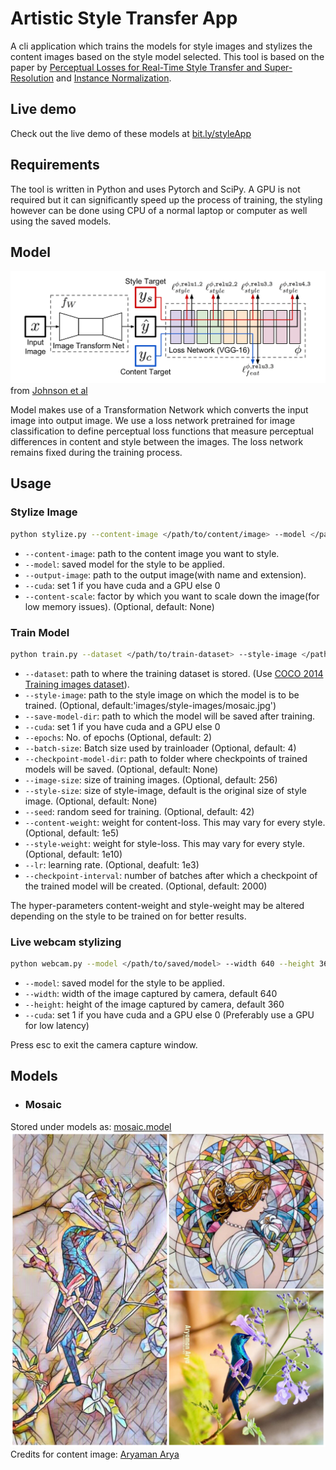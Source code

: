 # Artistic Style Transfer App

A cli application which trains the models for style images and stylizes the
content images based on the style model selected. This tool is based on the
paper by
[Perceptual Losses for Real-Time Style Transfer and Super-Resolution](https://arxiv.org/abs/1603.08155)
and [Instance Normalization](https://arxiv.org/pdf/1607.08022.pdf).

## Live demo
Check out the live demo of these models at [bit.ly/styleApp](http://bit.ly/styleApp)

## Requirements

The tool is written in Python and uses Pytorch and SciPy. A GPU is not required
but it can significantly speed up the process of training, the styling however
can be done using CPU of a normal laptop or computer as well using the saved
models.

## Model

![Model diagram](images/README/Model.png)
from [Johnson et al](https://arxiv.org/abs/1603.08155)

Model makes use of a Transformation Network which converts the input image into
output image. We use a loss network pretrained for image classification to
define perceptual loss functions that measure perceptual differences in content
and style between the images. The loss network remains fixed during the training
process.

## Usage

### Stylize Image

```bash
python stylize.py --content-image </path/to/content/image> --model </path/to/saved/model> --output-image </path/to/output/image> --cuda 0
```

- ```--content-image```: path to the content image you want to style.
- ```--model```: saved model for the style to be applied.
- ```--output-image```: path to the output image(with name and extension).
- ```--cuda```: set 1 if you have cuda and a GPU else 0
- ```--content-scale```: factor by which you want to scale down the image(for low memory issues). (Optional, default: None)

### Train Model

```bash
python train.py --dataset </path/to/train-dataset> --style-image </path/to/style/image> --save-model-dir </path/to/save-model/folder> --epochs 2 --cuda 1
```

- ```--dataset```: path to where the training dataset is stored. (Use [COCO 2014 Training images dataset](http://cocodataset.org/#download)).
- ```--style-image```: path to the style image on which the model is to be trained. (Optional, default:'images/style-images/mosaic.jpg')
- ```--save-model-dir```: path to which the model will be saved after training.
- ```--cuda```: set 1 if you have cuda and a GPU else 0
- ```--epochs```: No. of epochs (Optional, default: 2)
- ```--batch-size```: Batch size used by trainloader (Optional, default: 4)
- ```--checkpoint-model-dir```: path to folder where checkpoints of trained models will be saved. (Optional, default: None)
- ```--image-size```: size of training images. (Optional, default: 256)
- ```--style-size```: size of style-image, default is the original size of style image. (Optional, default: None)
- ```--seed```: random seed for training. (Optional, default: 42)
- ```--content-weight```: weight for content-loss. This may vary for every style. (Optional, default: 1e5)
- ```--style-weight```: weight for style-loss. This may vary for every style. (Optional, default: 1e10)
- ```--lr```: learning rate. (Optional, deafult: 1e3)
- ```--checkpoint-interval```: number of batches after which a checkpoint of the trained model will be created. (Optional, default: 2000)

The hyper-parameters content-weight and style-weight may be altered depending on
the style to be trained on for better results.

### Live webcam stylizing

```bash
python webcam.py --model </path/to/saved/model> --width 640 --height 360 --cuda 1
```

- ```--model```: saved model for the style to be applied.
- ```--width```: width of the image captured by camera, default 640
- ```--height```: height of the image captured by camera, default 360
- ```--cuda```: set 1 if you have cuda and a GPU else 0 (Preferably use a GPU for low latency)

Press esc to exit the camera capture window.

## Models

- ### Mosaic

Stored under models as: [mosaic.model](./models/mosaic.model)
<br><img alt= 'Mosaic Style example' src='images/README/MosaicExample.jpg' width='720'><br>
Credits for content image: [Aryaman Arya](https://www.instagram.com/aryaman_photography/)
